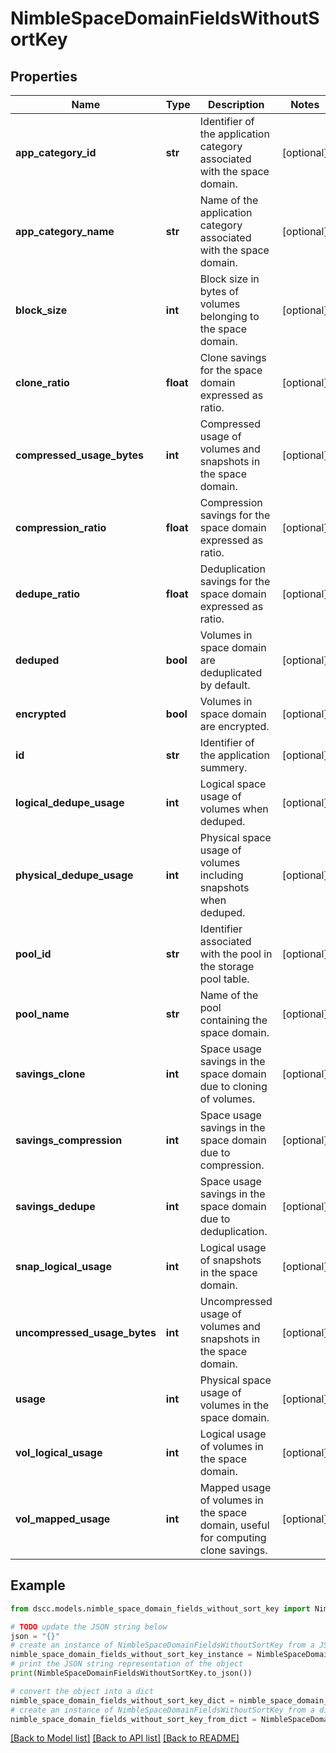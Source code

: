 # NimbleSpaceDomainFieldsWithoutSortKey


## Properties

Name | Type | Description | Notes
------------ | ------------- | ------------- | -------------
**app_category_id** | **str** | Identifier of the application category associated with the space domain. | [optional] 
**app_category_name** | **str** | Name of the application category associated with the space domain. | [optional] 
**block_size** | **int** | Block size in bytes of volumes belonging to the space domain. | [optional] 
**clone_ratio** | **float** | Clone savings for the space domain expressed as ratio. | [optional] 
**compressed_usage_bytes** | **int** | Compressed usage of volumes and snapshots in the space domain. | [optional] 
**compression_ratio** | **float** | Compression savings for the space domain expressed as ratio. | [optional] 
**dedupe_ratio** | **float** | Deduplication savings for the space domain expressed as ratio. | [optional] 
**deduped** | **bool** | Volumes in space domain are deduplicated by default. | [optional] 
**encrypted** | **bool** | Volumes in space domain are encrypted. | [optional] 
**id** | **str** | Identifier of the application summery. | [optional] 
**logical_dedupe_usage** | **int** | Logical space usage of volumes when deduped. | [optional] 
**physical_dedupe_usage** | **int** | Physical space usage of volumes including snapshots when deduped. | [optional] 
**pool_id** | **str** | Identifier associated with the pool in the storage pool table. | [optional] 
**pool_name** | **str** | Name of the pool containing the space domain. | [optional] 
**savings_clone** | **int** | Space usage savings in the space domain due to cloning of volumes. | [optional] 
**savings_compression** | **int** | Space usage savings in the space domain due to compression. | [optional] 
**savings_dedupe** | **int** | Space usage savings in the space domain due to deduplication. | [optional] 
**snap_logical_usage** | **int** | Logical usage of snapshots in the space domain. | [optional] 
**uncompressed_usage_bytes** | **int** | Uncompressed usage of volumes and snapshots in the space domain. | [optional] 
**usage** | **int** | Physical space usage of volumes in the space domain. | [optional] 
**vol_logical_usage** | **int** | Logical usage of volumes in the space domain. | [optional] 
**vol_mapped_usage** | **int** | Mapped usage of volumes in the space domain, useful for computing clone savings. | [optional] 

## Example

```python
from dscc.models.nimble_space_domain_fields_without_sort_key import NimbleSpaceDomainFieldsWithoutSortKey

# TODO update the JSON string below
json = "{}"
# create an instance of NimbleSpaceDomainFieldsWithoutSortKey from a JSON string
nimble_space_domain_fields_without_sort_key_instance = NimbleSpaceDomainFieldsWithoutSortKey.from_json(json)
# print the JSON string representation of the object
print(NimbleSpaceDomainFieldsWithoutSortKey.to_json())

# convert the object into a dict
nimble_space_domain_fields_without_sort_key_dict = nimble_space_domain_fields_without_sort_key_instance.to_dict()
# create an instance of NimbleSpaceDomainFieldsWithoutSortKey from a dict
nimble_space_domain_fields_without_sort_key_from_dict = NimbleSpaceDomainFieldsWithoutSortKey.from_dict(nimble_space_domain_fields_without_sort_key_dict)
```
[[Back to Model list]](../README.md#documentation-for-models) [[Back to API list]](../README.md#documentation-for-api-endpoints) [[Back to README]](../README.md)


